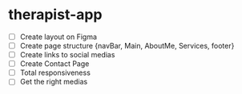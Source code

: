 # therapist-app 
- [ ] Create layout on Figma
- [ ] Create page structure {navBar, Main, AboutMe, Services, footer}
- [ ] Create links to social medias
- [ ] Create Contact Page
- [ ] Total responsiveness
- [ ] Get the right medias
